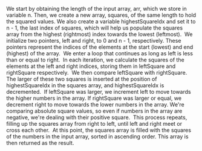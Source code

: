 We start by obtaining the length of the input array, arr, which we store in variable n. Then, we create a new array, squares, of the same length to hold the squared values. We also create a variable highestSquareIdx and set it to n - 1, the last index of squares, which will help us populate the squares array from the highest (rightmost) index towards the lowest (leftmost).
​
We initialize two pointers, left and right, to 0 and n - 1, respectively. These pointers represent the indices of the elements at the start (lowest) and end (highest) of the array.
​
We enter a loop that continues as long as left is less than or equal to right.
​
In each iteration, we calculate the squares of the elements at the left and right indices, storing them in leftSquare and rightSquare respectively.
​
We then compare leftSquare with rightSquare. The larger of these two squares is inserted at the position of highestSquareIdx in the squares array, and highestSquareIdx is decremented.
​
If leftSquare was larger, we increment left to move towards the higher numbers in the array. If rightSquare was larger or equal, we decrement right to move towards the lower numbers in the array. We're comparing absolute square values, so even if numbers in the array are negative, we're dealing with their positive square.
​
This process repeats, filling up the squares array from right to left, until left and right meet or cross each other.
​
At this point, the squares array is filled with the squares of the numbers in the input array, sorted in ascending order. This array is then returned as the result.
​
​